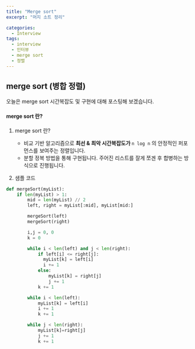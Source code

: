 ```yaml
---
title: "Merge sort"
excerpt: "머지 소트 정리"

categories:
  - Interview
tags:
  - interview
  - 인터뷰
  - merge sort
  - 정렬
---
```


## merge sort (병합 정렬)
오늘은 merge sort 시간복잡도 및 구현에 대해 포스팅해 보겠습니다.

#### merge sort 란?


1. merge sort 란?
    * 비교 기반 알고리즘으로 <b>최선 & 최악 시간복잡도가 </b> ```n log n``` 의 안정적인 퍼포먼스를 보여주는 정렬입니다.
    * 분할 정복 방법을 통해 구현됩니다. 주어진 리스트를 잘게 쪼겐 후 합병하는 방식으로 진행됩니다.

2. 샘플 코드
```python
def mergeSort(myList):
    if len(myList) > 1:
        mid = len(myList) // 2
        left, right = myList[:mid], myList[mid:]

        mergeSort(left)
        mergeSort(right)

        i,j = 0, 0
        k = 0

        while i < len(left) and j < len(right):
            if left[i] <= right[j]:
              myList[k] = left[i]
              i += 1
            else:
                myList[k] = right[j]
                j += 1
            k += 1

        while i < len(left):
            myList[k] = left[i]
            i += 1
            k += 1

        while j < len(right):
            myList[k]=right[j]
            j += 1
            k += 1

```


